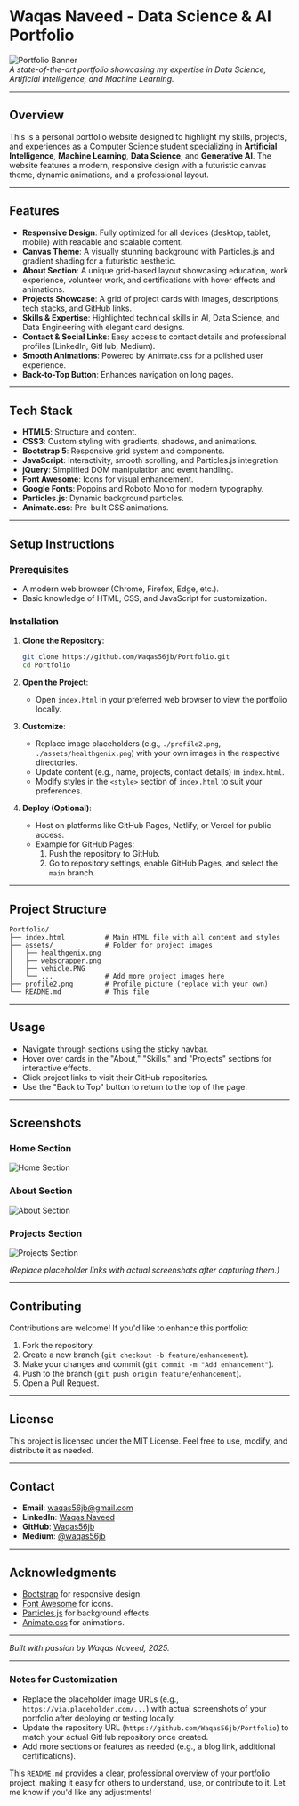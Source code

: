  # Waqas Naveed - Data Science & AI Portfolio

![Portfolio Banner](https://via.placeholder.com/1200x300.png?text=Waqas+Naveed+Portfolio)  
*A state-of-the-art portfolio showcasing my expertise in Data Science, Artificial Intelligence, and Machine Learning.*

---

## Overview

This is a personal portfolio website designed to highlight my skills, projects, and experiences as a Computer Science student specializing in **Artificial Intelligence**, **Machine Learning**, **Data Science**, and **Generative AI**. The website features a modern, responsive design with a futuristic canvas theme, dynamic animations, and a professional layout.

---

## Features

- **Responsive Design**: Fully optimized for all devices (desktop, tablet, mobile) with readable and scalable content.
- **Canvas Theme**: A visually stunning background with Particles.js and gradient shading for a futuristic aesthetic.
- **About Section**: A unique grid-based layout showcasing education, work experience, volunteer work, and certifications with hover effects and animations.
- **Projects Showcase**: A grid of project cards with images, descriptions, tech stacks, and GitHub links.
- **Skills & Expertise**: Highlighted technical skills in AI, Data Science, and Data Engineering with elegant card designs.
- **Contact & Social Links**: Easy access to contact details and professional profiles (LinkedIn, GitHub, Medium).
- **Smooth Animations**: Powered by Animate.css for a polished user experience.
- **Back-to-Top Button**: Enhances navigation on long pages.

---

## Tech Stack

- **HTML5**: Structure and content.
- **CSS3**: Custom styling with gradients, shadows, and animations.
- **Bootstrap 5**: Responsive grid system and components.
- **JavaScript**: Interactivity, smooth scrolling, and Particles.js integration.
- **jQuery**: Simplified DOM manipulation and event handling.
- **Font Awesome**: Icons for visual enhancement.
- **Google Fonts**: Poppins and Roboto Mono for modern typography.
- **Particles.js**: Dynamic background particles.
- **Animate.css**: Pre-built CSS animations.

---

## Setup Instructions

### Prerequisites
- A modern web browser (Chrome, Firefox, Edge, etc.).
- Basic knowledge of HTML, CSS, and JavaScript for customization.

### Installation
1. **Clone the Repository**:
   ```bash
   git clone https://github.com/Waqas56jb/Portfolio.git
   cd Portfolio
   ```

2. **Open the Project**:
   - Open `index.html` in your preferred web browser to view the portfolio locally.

3. **Customize**:
   - Replace image placeholders (e.g., `./profile2.png`, `./assets/healthgenix.png`) with your own images in the respective directories.
   - Update content (e.g., name, projects, contact details) in `index.html`.
   - Modify styles in the `<style>` section of `index.html` to suit your preferences.

4. **Deploy (Optional)**:
   - Host on platforms like GitHub Pages, Netlify, or Vercel for public access.
   - Example for GitHub Pages:
     1. Push the repository to GitHub.
     2. Go to repository settings, enable GitHub Pages, and select the `main` branch.

---

## Project Structure

```
Portfolio/
├── index.html          # Main HTML file with all content and styles
├── assets/             # Folder for project images
│   ├── healthgenix.png
│   ├── webscrapper.png
│   ├── vehicle.PNG
│   └── ...             # Add more project images here
├── profile2.png        # Profile picture (replace with your own)
└── README.md           # This file
```

---

## Usage

- Navigate through sections using the sticky navbar.
- Hover over cards in the "About," "Skills," and "Projects" sections for interactive effects.
- Click project links to visit their GitHub repositories.
- Use the "Back to Top" button to return to the top of the page.

---

## Screenshots

### Home Section
![Home Section](https://via.placeholder.com/800x400.png?text=Home+Section)

### About Section
![About Section](https://via.placeholder.com/800x400.png?text=About+Section)

### Projects Section
![Projects Section](https://via.placeholder.com/800x400.png?text=Projects+Section)

*(Replace placeholder links with actual screenshots after capturing them.)*

---

## Contributing

Contributions are welcome! If you'd like to enhance this portfolio:
1. Fork the repository.
2. Create a new branch (`git checkout -b feature/enhancement`).
3. Make your changes and commit (`git commit -m "Add enhancement"`).
4. Push to the branch (`git push origin feature/enhancement`).
5. Open a Pull Request.

---

## License

This project is licensed under the MIT License. Feel free to use, modify, and distribute it as needed.

---

## Contact

- **Email**: [waqas56jb@gmail.com](mailto:waqas56jb@gmail.com)
- **LinkedIn**: [Waqas Naveed](https://www.linkedin.com/in/waqas-naveed-630297247/)
- **GitHub**: [Waqas56jb](https://github.com/Waqas56jb)
- **Medium**: [@waqas56jb](https://medium.com/@waqas56jb)

---

## Acknowledgments

- [Bootstrap](https://getbootstrap.com/) for responsive design.
- [Font Awesome](https://fontawesome.com/) for icons.
- [Particles.js](https://vincentgarreau.com/particles.js/) for background effects.
- [Animate.css](https://animate.style/) for animations.

---

*Built with passion by Waqas Naveed, 2025.*

---

### Notes for Customization
- Replace the placeholder image URLs (e.g., `https://via.placeholder.com/...`) with actual screenshots of your portfolio after deploying or testing locally.
- Update the repository URL (`https://github.com/Waqas56jb/Portfolio`) to match your actual GitHub repository once created.
- Add more sections or features as needed (e.g., a blog link, additional certifications).

This `README.md` provides a clear, professional overview of your portfolio project, making it easy for others to understand, use, or contribute to it. Let me know if you'd like any adjustments!
